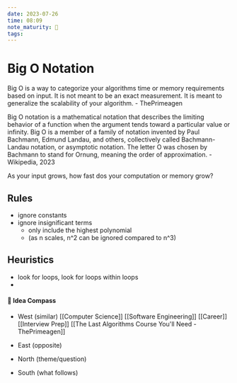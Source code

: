```yaml
---
date: 2023-07-26
time: 08:09
note_maturity: 🌱
tags: 
---
```


# Big O Notation

Big O is a way to categorize your algorithms time or memory requirements based on input. It is not meant to be an exact measurement. It is meant to generalize the scalability of your algorithm.
	- ThePrimeagen

Big O notation is a mathematical notation that describes the limiting behavior of a function when the argument tends toward a particular value or infinity. Big O is a member of a family of notation invented by Paul Bachmann, Edmund Landau, and others, collectively called Bachmann-Landau notation, or asymptotic notation. The letter O was chosen by Bachmann to stand for Ornung, meaning the order of approximation.
	- Wikipedia, 2023

As your input grows, how fast dos your computation or memory grow?

##  Rules

- ignore constants
- ignore insignificant terms
	- only include the highest polynomial
	- (as n scales, n^2 can be ignored compared to n^3)

## Heuristics 

- look for loops, look for loops within loops
- 











#### 🧭  Idea Compass
- West  (similar) 
[[Computer Science]]
[[Software Engineering]]
[[Career]]
[[Interview Prep]]
[[The Last Algorithms Course You'll Need - ThePrimeagen]]
- East (opposite)

- North (theme/question)

- South (what follows)
